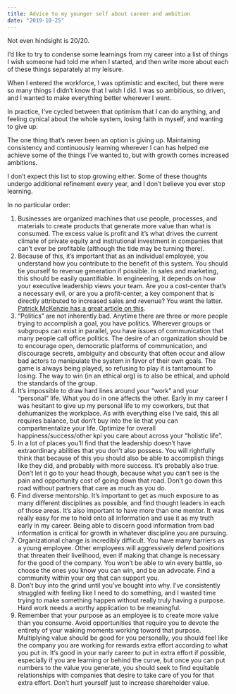```yaml
---
title: Advice to my younger self about career and ambition
date: "2019-10-25"
---
```


Not even hindsight is 20/20.

<!-- end -->

I’d like to try to condense some learnings from my career into a list of things I wish someone had told me when I started, and then write more about each of these things separately at my leisure. 

When I entered the workforce, I was optimistic and excited, but there were so many things I didn’t know that I wish I did. I was so ambitious, so driven, and I wanted to make everything better wherever I went. 

In practice, I’ve cycled between that optimism that I can do anything, and feeling cynical about the whole system, losing faith in myself, and wanting to give up. 

The one thing that’s never been an option is giving up. Maintaining consistency and continuously learning wherever I can has helped me achieve some of the things I’ve wanted to, but with growth comes increased ambitions. 

I don’t expect this list to stop growing either. Some of these thoughts undergo additional refinement every year, and I don’t believe you ever stop learning. 

In no particular order:



1. Businesses are organized machines that use people, processes, and materials to create products that generate more value than what is consumed. The excess value is profit and it’s what drives the current climate of private equity and institutional investment in companies that can’t ever be profitable (although the tide may be turning there).
2. Because of this, it’s important that as an individual employee, you understand how you contribute to the benefit of this system. You should tie yourself to revenue generation if possible. In sales and marketing, this should be easily quantifiable. In engineering, it depends on how your executive leadership views your team. Are you a cost-center that’s a necessary evil, or are you a profit-center, a key component that is directly attributed to increased sales and revenue? You want the latter. [Patrick McKenzie has a great article on this](https://www.kalzumeus.com/2011/10/28/dont-call-yourself-a-programmer/).
3. “Politics” are not inherently bad. Anytime there are three or more people trying to accomplish a goal, you have politics. Wherever groups or subgroups can exist in parallel, you have issues of communication that many people call office politics. The desire of an organization should be to encourage open, democratic platforms of communication, and discourage secrets, ambiguity and obscurity that often occur and allow bad actors to manipulate the system in favor of their own goals. The game is always being played, so refusing to play it is tantamount to losing. The way to win (in an ethical org) is to also be ethical, and uphold the standards of the group. 
4. It’s impossible to draw hard lines around your “work” and your “personal” life. What you do in one affects the other. Early in my career I was hesitant to give up my personal life to my coworkers, but that dehumanizes the workplace. As with everything else I’ve said, this all requires balance, but don’t buy into the lie that you can compartmentalize your life. Optimize for overall happiness/success/other kpi you care about across your “holistic life”.
5. In a lot of places you’ll find that the leadership doesn’t have extraordinary abilities that you don’t also possess. You will rightfully think that because of this you should also be able to accomplish things like they did, and probably with more success. It’s probably also true. Don’t let it go to your head though, because what you can’t see is the pain and opportunity cost of going down that road. Don’t go down this road without partners that care as much as you do.
6. Find diverse mentorship. It’s important to get as much exposure to as many different disciplines as possible, and find thought leaders in each of those areas. It’s also important to have more than one mentor. It was really easy for me to hold onto all information and use it as my truth early in my career. Being able to discern good information from bad information is critical for growth in whatever discipline you are pursuing.
7. Organizational change is incredibly difficult. You have many barriers as a young employee. Other employees will aggressively defend positions that threaten their livelihood, even if making that change is necessary for the good of the company. You won’t be able to win every battle, so choose the ones you know you can win, and be an advocate. Find a community within your org that can support you. 
8. Don’t buy into the grind until you’ve bought into why. I’ve consistently struggled with feeling like I need to do something, and I wasted time trying to make something happen without really truly having a purpose. Hard work needs a worthy application to be meaningful. 
9. Remember that your purpose as an employee is to create more value than you consume. Avoid opportunities that require you to devote the entirety of your waking moments working toward that purpose. Multiplying value should be good for you personally, you should feel like the company you are working for rewards extra effort according to what you put in. It’s good in your early career to put in extra effort if possible, especially if you are learning or behind the curve, but once you can put numbers to the value you generate, you should seek to find equitable relationships with companies that desire to take care of you for that extra effort. Don’t hurt yourself just to increase shareholder value.
